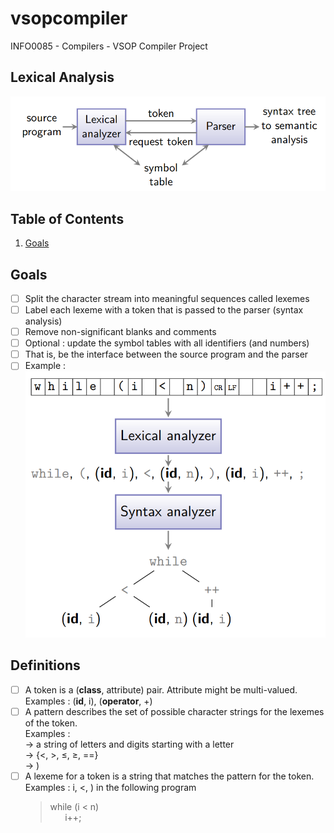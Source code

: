 # vsopcompiler
INFO0085 - Compilers - VSOP Compiler Project

## Lexical Analysis

![Local Image](/images/lexical/scanning.PNG)

## Table of Contents
1. [Goals](#Goals)

## Goals
- [ ] Split the character stream into meaningful sequences called lexemes
- [ ] Label each lexeme with a token that is passed to the parser (syntax analysis)
- [ ] Remove non-significant blanks and comments
- [ ] Optional : update the symbol tables with all identifiers (and numbers)
- [ ] That is, be the interface between the source program and the parser
- [ ] Example : \
![Local Image](/images/lexical/scanning-eg.PNG)

## Definitions
- [ ] A token is a (**class**, attribute) pair. Attribute might be multi-valued. \
Examples : (**id**, i), (**operator**, +)
- [ ] A pattern describes the set of possible character strings for the lexemes of the token. \
Examples : \
    -> a string of letters and digits starting with a letter \
    -> {<, >, &le;, &ge;, ==} \
    -> )
- [ ] A lexeme for a token is a string that matches the pattern for the token. \
    Examples : i, <, ) in the following program
    > while (i < n) \
    &nbsp; &nbsp; &nbsp; i++;